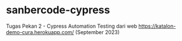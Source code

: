 # sanbercode-cypress
Tugas Pekan 2 - Cypress Automation Testing dari web https://katalon-demo-cura.herokuapp.com/ (September 2023)
